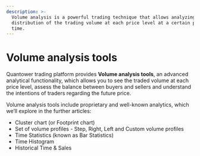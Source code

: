 ```yaml
---
description: >-
  Volume analysis is a powerful trading technique that allows analyzing the
  distribution of the trading volume at each price level at a certain period of
  time.
---
```


# Volume analysis tools

Quantower trading platform provides **Volume analysis tools**, an advanced analytical functionality, which allows you to see the traded volume at each price level, assess the balance between buyers and sellers and understand the intentions of traders regarding the future price.

Volume analysis tools include proprietary and well-known analytics, which we’ll explore in the further articles:

* Cluster chart \(or Footprint chart\)
* Set of volume profiles - Step, Right, Left and Custom volume profiles
* Time Statistics \(known as Bar Statistics\)
* Time Histogram
* Historical Time & Sales

